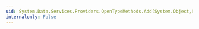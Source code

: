 ```yaml
---
uid: System.Data.Services.Providers.OpenTypeMethods.Add(System.Object,System.Object)
internalonly: False
---
```

